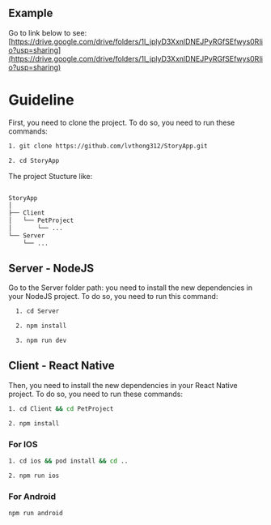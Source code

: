 
## Example
Go to link below to see:
  [https://drive.google.com/drive/folders/1l_jplyD3XxnlDNEJPyRGfSEfwys0RIio?usp=sharing](https://drive.google.com/drive/folders/1l_jplyD3XxnlDNEJPyRGfSEfwys0RIio?usp=sharing)

# Guideline
First, you need to clone the project. To do so, you need to run these commands:

```sh
1. git clone https://github.com/lvthong312/StoryApp.git
```
```sh
2. cd StoryApp
```
The project Stucture like:
```sh

StoryApp
│
├── Client
│   └── PetProject
│       └── ...
└── Server
    └── ...
```
## Server - NodeJS
Go to the Server folder path:
you need to install the new dependencies in your NodeJS project. To do so, you need to run this command:
```sh
  1. cd Server
```
```sh
  2. npm install
```

```sh
  3. npm run dev
```

## Client - React Native
Then, you need to install the new dependencies in your React Native project. To do so, you need to run these commands:

```sh
1. cd Client && cd PetProject
```
```sh
2. npm install
```
### For IOS
```sh
1. cd ios && pod install && cd ..
```
```sh
2. npm run ios
```

### For Android
```sh
npm run android
```









